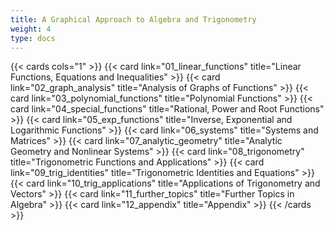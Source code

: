 ```yaml
---
title: A Graphical Approach to Algebra and Trigonometry
weight: 4
type: docs
---
```


{{< cards cols="1" >}}
{{< card link="01_linear_functions" title="Linear Functions, Equations and Inequalities" >}}
{{< card link="02_graph_analysis" title="Analysis of Graphs of Functions" >}}
{{< card link="03_polynomial_functions" title="Polynomial Functions" >}}
{{< card link="04_special_functions" title="Rational, Power and Root Functions" >}}
{{< card link="05_exp_functions" title="Inverse, Exponential and Logarithmic Functions" >}}
{{< card link="06_systems" title="Systems and Matrices" >}}
{{< card link="07_analytic_geometry" title="Analytic Geometry and Nonlinear Systems" >}}
{{< card link="08_trigonometry" title="Trigonometric Functions and Applications" >}}
{{< card link="09_trig_identities" title="Trigonometric Identities and Equations" >}}
{{< card link="10_trig_applications" title="Applications of Trigonometry and Vectors" >}}
{{< card link="11_further_topics" title="Further Topics in Algebra" >}}
{{< card link="12_appendix" title="Appendix" >}}
{{< /cards >}}
